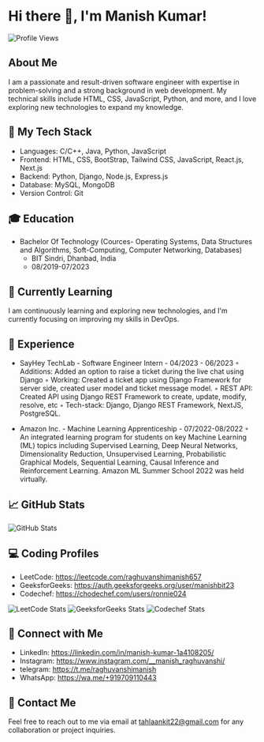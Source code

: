# Hi there 👋, I'm Manish Kumar!

![Profile Views](https://komarev.com/ghpvc/?username=raghuvanshimanish657&color=blue)

## About Me

I am a passionate and result-driven software engineer with expertise in problem-solving and a strong background in web development. My technical skills include HTML, CSS, JavaScript, Python, and more, and I love exploring new technologies to expand my knowledge.

## 🚀 My Tech Stack

- Languages: C/C++, Java, Python, JavaScript
- Frontend: HTML, CSS, BootStrap, Tailwind CSS, JavaScript, React.js, Next.js
- Backend: Python, Django, Node.js, Express.js
- Database: MySQL, MongoDB
- Version Control: Git

## 🎓 Education

- Bachelor Of Technology 
	(Cources- Operating Systems, Data Structures and Algorithms, Soft-Computing, Computer Networking, Databases)
  - BIT Sindri, Dhanbad, India
  - 08/2019-07/2023

## 🌱 Currently Learning

I am continuously learning and exploring new technologies, and I'm currently focusing on improving my skills in DevOps.

## 💼 Experience

- SayHey TechLab - Software Engineer Intern - 04/2023 - 06/2023
  ◦ Additions: Added an option to raise a ticket during the live chat using Django
	◦ Working: Created a ticket app using Django Framework for server side, created user model and ticket message model. ◦ REST API: Created API using Django REST Framework to create, update, modify, 				resolve, etc
	◦ Tech-stack: Django, Django REST Framework, NextJS, PostgreSQL.

- Amazon Inc. - Machine Learning Apprenticeship - 07/2022-08/2022
  ◦ An integrated learning program for students on key Machine Learning (ML) topics including Supervised Learning, Deep Neural Networks, Dimensionality Reduction, Unsupervised Learning, Probabilistic 	Graphical Models, Sequential Learning, Causal Inference and Reinforcement Learning.
Amazon ML Summer School 2022 was held virtually.

## 📈 GitHub Stats

![GitHub Stats](https://github-readme-stats.vercel.app/api?username=raghuvanshimanish657&show_icons=true&hide_title=true&count_private=true)

## 💻 Coding Profiles

- LeetCode: https://leetcode.com/raghuvanshimanish657
- GeeksforGeeks: https://auth.geeksforgeeks.org/user/manishbit23
- Codechef: https://chodechef.com/users/ronnie024

![LeetCode Stats](https://cp-logo.vercel.app/leetcode/raghuvanshimanish657)
![GeeksforGeeks Stats](https://cp-logo.vercel.app/auth.geeksforgeeks.org/user/manishbit23)
![Codechef Stats](https://cp-logo.vercel.app/codechef/ronnie024)

## 🔗 Connect with Me

- LinkedIn: https://linkedin.com/in/manish-kumar-1a4108205/
- Instagram: https://www.instagram.com/__manish_raghuvanshi/
- telegram: https://t.me/raghuvanshimanish
- WhatsApp: https://wa.me/+919709110443
## 📝 Contact Me

Feel free to reach out to me via email at tahlaankit22@gmail.com for any collaboration or project inquiries.

<!---
raghuvanshimanish657/raghuvanshimanish657 is a ✨ special ✨ repository because its `README.md` (this file) appears on your GitHub profile.
You can click the Preview link to take a look at your changes.
--->
